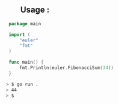 <h2 style="padding-left: 60px"> Usage : </h2>

```go
    package main

    import (
        "euler"
        "fmt"
    )

    func main() {
        fmt.Println(euler.FibonacciSum(34))
    }
```

```bash
   > $ go run .
   > 44
   > $
```